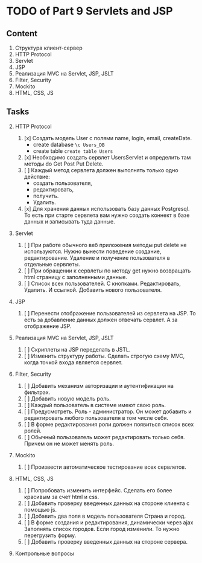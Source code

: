 # TODO of Part 9 Servlets and JSP

## Content
1. Структура клиент-сервер
2. HTTP Protocol
3. Servlet
4. JSP
5. Реализация MVC на Servlet, JSP, JSLT
6. Filter, Security
7. Mockito
8. HTML, CSS, JS

## Tasks
2. HTTP Protocol
	1. [x] Создать модель User c полями name, login, email, createDate.
	    - create database ```\c Users_DB```
	    - create table ```create table Users```
	2. [x] Необходимо создать сервлет UsersServlet и определить там методы 
	        do Get Post Put Delete. 
	3. [ ] Каждый метод сервлета должен выполнять только одно действие: 
        - создать пользователя, 
        - редактировать, 
        - получить. 
        - Удалить.
	4. [x] Для хранения данных использовать базу данных Postgresql. 
	        То есть при старте сервлета вам нужно создать коннект в базе данных и 
	        записывать туда данные.

3. Servlet
	1. [ ] При работе обычного веб приложения методы put delete не используются. 
	        Нужно вынести поведение создание, редактирование. 
	        Удаление и получение пользователя в отдельные сервлеты.
	2. [ ] При обращении к сервлеты по методу get нужно возвращать html страницу с заполненными данные.
	3. [ ] Список всех пользователей. С кнопками. Редактировать, Удалить. И ссылкой. Добавить нового пользователя.

4. JSP
	1. [ ] Перенести отображение пользователей из сервлета на JSP. 
	        То есть за добавление данных должен 
	        отвечать сервлет. А за отображение JSP. 

5. Реализация MVC на Servlet, JSP, JSLT
	1. [ ] Скриплеты на JSP переделать в JSTL.
	2. [ ] Изменить структуру работы. Сделать строгую 
	        схему MVC, когда точкой входа является сервлет.

6. Filter, Security
	1. [ ] Добавить механизм авторизации и аутентификации на фильтрах.
	2. [ ] Добавить новую модель роль. 
	3. [ ] Каждый пользователь в системе имеют свою роль.
	4. [ ] Предусмотреть. Роль - администратор. 
	        Он может добавить и редактировать любого пользователя в том числе себя.
	5. [ ] В форме редактирования роли должен появиться список всех ролей.
	6. [ ] Обычный пользователь может редактировать 
	        только себя. Причем он не может менять роль.

7. Mockito
	1. [ ] Произвести автоматическое тестирование всех сервлетов.

8. HTML, CSS, JS
	1. [ ] Попробовать изменить интерфейс. Сделать его более красивым за счет html и css.
	2. [ ] Добавить проверку введенных данных на стороне клиента с помощью js.
	3. [ ] Добавить два поля в модель пользователя Страна и город.
	4. [ ] В форме создания и редактирования, 
	        динамически через ajax Заполнять список городов. 
	        Если город изменили. То нужно перегрузить форму.
	5. [ ] Добавить проверку введенных данных на стороне сервера.

9. Контрольные вопросы
